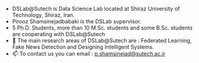 -  DSLab@Sutech is Data Science Lab located at Shiraz University of Technology, Shiraz, Iran.
-  Pirooz Shamsinejadbabaki is the DSLab supervisor.
- 5 Ph.D. Students, more than 10 M.Sc. students and some B.Sc. students are cooperating with DSLab@Sutech 
- 💞️ The main research areas of DSLab@Sutech are : Federated Learning, Fake News Detection and Designing Intelligent Systems.
- 📫 To contact us you can email : p.shamsinejad@sutech.ac.ir

<!---
DSLab-Sutech/DSLab-Sutech is a ✨ special ✨ repository because its `README.md` (this file) appears on your GitHub profile.
You can click the Preview link to take a look at your changes.
--->
